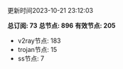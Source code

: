 更新时间2023-10-21 23:12:03

**总订阅: 73**
**总节点: 896**
**有效节点: 205**
- v2ray节点: 183
- trojan节点: 15
- ss节点: 7
